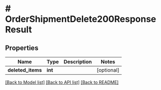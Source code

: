 # # OrderShipmentDelete200ResponseResult

## Properties

Name | Type | Description | Notes
------------ | ------------- | ------------- | -------------
**deleted_items** | **int** |  | [optional]

[[Back to Model list]](../../README.md#models) [[Back to API list]](../../README.md#endpoints) [[Back to README]](../../README.md)
